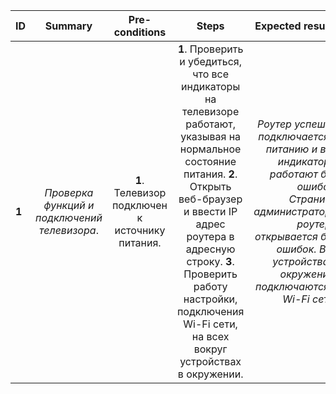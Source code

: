ID | Summary | Pre-conditions | Steps | Expected results
:--|:-------:|:--------------:|:-----:|-----------------:
**1** | *Проверка функций и подключений телевизора*. | **1**. Телевизор подключен к источнику питания.  | **1**. Проверить и убедиться, что все индикаторы на телевизоре работают, указывая на нормальное состояние питания. **2**. Открыть веб-браузер и ввести IP адрес роутера в адресную строку. **3**. Проверить работу настройки, подключения Wi-Fi сети, на всех вокруг устройствах в  окружении.    | *Роутер успешно подключается к питанию и все индикаторы работают без ошибок. Страница администратора роутера открывается без ошибок. Все устройства в окружении, подключаются к Wi-Fi сети*. 

